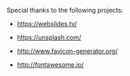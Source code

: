 ---
---

Special thanks to the following projects:

 * https://webslides.tv/

 * https://unsplash.com/

 * http://www.favicon-generator.org/

 * http://fontawesome.io/

